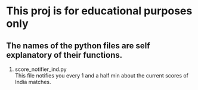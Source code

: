 # This proj is for educational purposes only

## The names of the python files are self explanatory of their functions.
1. score_notifier_ind.py \
This file notifies you every 1 and a half min about the current scores of India matches.
